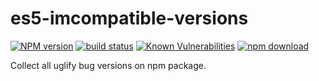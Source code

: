 # es5-imcompatible-versions

[![NPM version][npm-image]][npm-url]
[![build status][travis-image]][travis-url]
[![Known Vulnerabilities][snyk-image]][snyk-url]
[![npm download][download-image]][download-url]

[npm-image]: https://img.shields.io/npm/v/es5-imcompatible-versions.svg?style=flat-square
[npm-url]: https://npmjs.org/package/es5-imcompatible-versions
[travis-image]: https://img.shields.io/travis/umijs/es5-imcompatible-versions.svg?style=flat-square
[travis-url]: https://travis-ci.org/umijs/es5-imcompatible-versions
[snyk-image]: https://snyk.io/test/npm/es5-imcompatible-versions/badge.svg?style=flat-square
[snyk-url]: https://snyk.io/test/npm/es5-imcompatible-versions
[download-image]: https://img.shields.io/npm/dm/es5-imcompatible-versions.svg?style=flat-square
[download-url]: https://npmjs.org/package/es5-imcompatible-versions

Collect all uglify bug versions on npm package.
